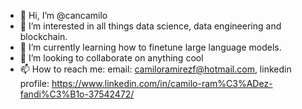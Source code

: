 - 👋 Hi, I’m @cancamilo
- 👀 I’m interested in all things data science, data engineering and blockchain. 
- 🌱 I’m currently learning how to finetune large language models. 
- 💞️ I’m looking to collaborate on anything cool
- 📫 How to reach me: email: camiloramirezf@hotmail.com, linkedin profile: https://www.linkedin.com/in/camilo-ram%C3%ADez-fandi%C3%B1o-37542472/

<!---
cancamilo/cancamilo is a ✨ special ✨ repository because its `README.md` (this file) appears on your GitHub profile.
You can click the Preview link to take a look at your changes.
--->
